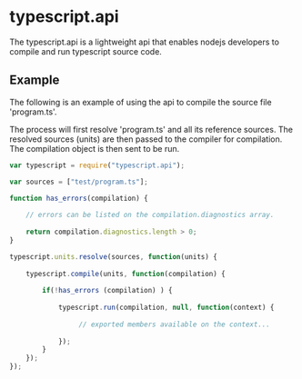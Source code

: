 # typescript.api

The typescript.api is a lightweight api that enables nodejs developers to compile 
and run typescript source code. 

## Example 

The following is an example of using the api to compile the source file 'program.ts'. 

The process will first resolve 'program.ts' and all its reference sources. The resolved 
sources (units) are then passed to the compiler for compilation. The compilation object
is then sent to be run.

```javascript
var typescript = require("typescript.api");

var sources = ["test/program.ts"];

function has_errors(compilation) {
	
	// errors can be listed on the compilation.diagnostics array.
	
	return compilation.diagnostics.length > 0; 
}

typescript.units.resolve(sources, function(units) {
	
	typescript.compile(units, function(compilation) {
		
		if(!has_errors (compilation) ) {
			
			typescript.run(compilation, null, function(context) {
				 
				 // exported members available on the context...
				 
			});
		}
	});
});
